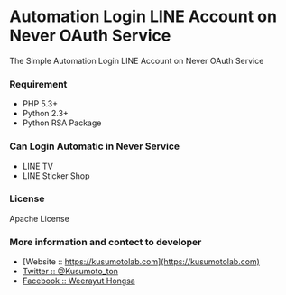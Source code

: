 # Automation Login LINE Account on Never OAuth Service
The Simple Automation Login LINE Account on Never OAuth Service
### Requirement
- PHP 5.3+
- Python 2.3+
- Python RSA Package

### Can Login Automatic in Never Service
- LINE TV
- LINE Sticker Shop

### License
Apache License

### More information and contect to developer
* [Website :: https://kusumotolab.com](https://kusumotolab.com)
* [Twitter :: @Kusumoto_ton](https://twtter.com/kusumoto_ton)
* [Facebook :: Weerayut Hongsa](https://facebook.com/Azerdar.t.Kusumoto)
